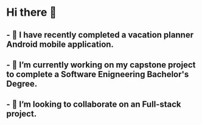 
# Hi there 👋

## - 🔭 I have recently completed a vacation planner Android mobile application.
## - 🌱 I’m currently working on my capstone project to complete a **Software Enigneering Bachelor's Degree**.
## - 👯 I’m looking to collaborate on an Full-stack project.

